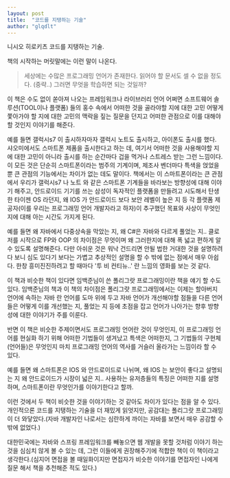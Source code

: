 ```yaml
---
layout: post
title:  "코드를 지탱하는 기술"
author: "glqdlt"
---
```


니시오 히로키츠 코드를 지탱하는 기술.

책의 시작하는 머릿말에는 이런 말이 나온다.

> 세상에는 수많은 프로그래밍 언어가 존재한다. 읽어야 할 문서도 셀 수 없을 정도다. (중략..) 그러면 무엇을 학습하면 되는 것일까?

이 책은 수도 없이 쏟아져 나오는 프레임워크나 라이브러리 언어 어쩌면 소프트웨어 솔루션(TOOL이나 플랫폼) 들의 홍수 속에서 어떠한 것을 골라야할 지에 대한 고민 어떻게 쫓아가야 할 지에 대한 고민의 맥락을 짚는 질문을 던지고 어떠한 관점으로 이를 대해야 할 것인지 이야기를 해준다.

예를 들면 갤럭시s7 이 출시하자마자 갤럭시 노트도 출시하고, 아이폰도 출시를 했다. 샤오미에서도 스마트폰 제품을 출시한다고 하는 데, 여기서 어떠한 것을 사용해야할 지에 대한 고민이 아니라 출시를 하는 순간마다 겁을 먹거나 스트레스 받는 그런 느낌이다. 이 모든 것은 단순히 스마트폰이라는 범주의 기계이며, 제조사 벤더마다 특색을 얹었을 뿐 큰 관점의 기능에서는 차이가 없는 데도 말이다. 책에서는 이 스마트폰이라는 큰 관점에서 우리가 갤럭시s7 나 노트 와 같은 스마트폰 기계들을 바라보는 방향성에 대해 이야기 해주고, 안드로이드 기기를 쓰는 삼성이 독자적인 플랫폼을 만들려고 시도해서 탄생한 타이젠 OS 라던지, 왜 IOS 가 안드로이드 보다 보안 레벨이 높은 지 등 각 플랫폼 제공자(이를 우리는 프로그래밍 언어 개발자라고 하자)이 추구했던 목표와 사상이 무엇인지에 대해 아는 시간도 가지게 된다.

예를 들면 왜 자바에서 다중상속을 막았는 지, 왜 C#은 자바와 다르게 풀었는 지.. 클로저를 시작으로 FP와 OOP 의 차이점은 무엇이며 왜 그러한지에 대해 폭 넓고 편하게 알수 있도록 설명해준다. 다만 아쉬운 것은 워낙 건드리면 안될 법한 거대한 것을 설명하려다 보니 심도 있다기 보다는 가볍고 추상적인 설명을 할 수 밖에 없는 점에서 매우 아쉽다. 한창 흥미진진하려고 할 때마다 '투 비 컨티뉴..' 란 느낌의 영화를 보는 것 같다.

이 책과 비슷한 책이 있다면 임백준님이 쓴 폴리그랏 프로그래밍이란 책을 얘기 할 수도 있다. 임백준님의 책과 이 책의 차이점은 폴리그랏 프로그래밍에서는 이제는 할아버지 언어에 속하는 자바 란 언어를 도마 위에 두고 자바 언어가 개선해야할 점들을 다른 언어들은 어떻게 이를 개선했는 지, 풀었는 지 등에 초점을 잡고 언어가 나아가는 향후 방향성에 대한 이야기가 주를 이룬다.

반면 이 책은 비슷한 주제이면서도 프로그래밍 언어란 것이 무엇인지, 이 프로그래밍 언어를 현실화 하기 위해 어떠한 기법들이 생겨났고 특색은 어떠한지, 그 기법들의 구현체(언어들)은 무엇인지 마치 프로그래밍 언어의 역사를 거슬러 올라가는 느낌이라 할 수 있다.

예를 들면 왜 스마트폰은 IOS 와 안드로이드로 나뉘며, 왜 IOS 는 보안이 좋다고 설명되는 지 왜 안드로이드가 시장이 넓은 지.. 사용하는 유저층들의 특징은 어떠한 지를 설명하며, 스마트폰이란 무엇인가를 이야기한다고 할까.

이런 것에서 두 책이 비슷한 것을 이야기하는 것 같아도 차이가 있다는 점을 알 수 있다. 개인적으론 코드를 지탱하는 기술을 더 재밌게 읽엇지만, 공감대는 폴리그랏 프로그래밍이 더 와닿았다.(자바 개발자인 나로서는 심란하게 까이는 자바를 보면서 매우 공감할 수밖에 없었다.)


대한민국에는 자바와 스프링 프레임워크를 빼놓으면 웹 개발을 못할 것처럼 이야기 하는 것을 심심치 않게 볼 수 있는 데, 그런 이들에게 권장해주기에 적합한 책이 이 책이라고 생각한다.(심지어 면접을 볼 때일화이지만 면접자가 비슷한 이야기를 면접자인 나에게 질문 해서 책을 추천해준 적도 있다.) 
